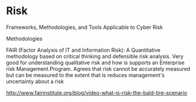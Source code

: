 # Risk
Frameworks, Methodologies, and Tools Applicable to  Cyber Risk 

Methodologies

FAIR (Factor Analysis of IT and Information Risk): A Quantitative methodology based on critical thinking and defensible risk analysis. Very good for understanding qualitative risk and how is supports an Enterprise risk Management.Program. Agrees that risk cannot be accurately measured but can be measured to the extent that is reduces management's uncertainty about a risk

http://www.fairinstitute.org/blog/video-what-is-risk-the-bald-tire-scenario
